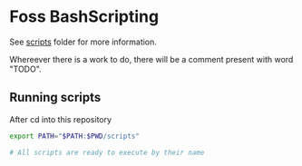 # Foss BashScripting

See [scripts](./scripts) folder for more information.

Whereever there is a work to do, there will be a comment present with word "TODO".

## Running scripts

After cd into this repository
```bash
export PATH="$PATH:$PWD/scripts"

# All scripts are ready to execute by their name
```
